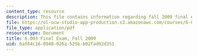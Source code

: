 ```yaml
---
content_type: resource
description: This file contains information regarding fall 2009 final exam.
file: https://ol-ocw-studio-app-production.s3.amazonaws.com/courses/6-003-signals-and-systems-fall-2011/6af64c160948026a525bb02fad92d351_MIT6_003F11_F09final.pdf
file_type: application/pdf
resourcetype: Document
title: 6.003 Final Exam, Fall 2009
uid: 6af64c16-0948-026a-525b-b02fad92d351
---
```

